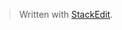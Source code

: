 > Written with [StackEdit](https://stackedit.io/).

<!--stackedit_data:
eyJoaXN0b3J5IjpbLTIwMDgzNjU5NDRdfQ==
-->